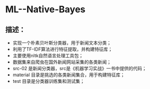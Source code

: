 # ML--Native-Bayes
## 描述：
* 实现一个朴素贝叶斯分类器，用于新闻文本分类；
* 利用了TF-IDF算法进行特征提取，并构建特征库；
* 主要使用nltk自然语言处理工具包；
* 数据集来自爬虫在国外新闻网站采集的各类新闻；
* src-02 是新闻分类器，src是《机器学习实战》一书中提供的代码；
* material 目录是挑选的各类新闻集合，用于构建特征库；
* test 目录是分类器训练集和测试集；